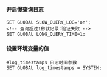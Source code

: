 
#### 开启慢查询日志
	SET GLOBAL SLOW_QUERY_LOG='on';
	<!-- 查询超过1秒就记录:验证失败 --> 
	SET GLOBAL LONG_QUERY_TIME=1;

#### 设置环境变量的值
    #log_timestamps 日志时间参数
    SET GLOBAL log_timestamps = SYSTEM;
